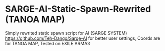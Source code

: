 # SARGE-AI-Static-Spawn-Rewrited (TANOA MAP)

Simply rewrited static spawn script for AI (SARGE SYSTEM) 
   https://github.com/Teh-Dango/Sarge-AI
   for better user settings,
   Coords are for TANOA MAP,
   Tested on EXILE ARMA3
